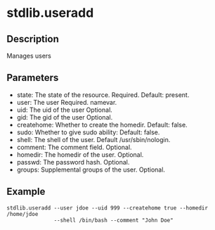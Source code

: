 # stdlib.useradd

## Description

Manages users

## Parameters

* state: The state of the resource. Required. Default: present.
* user: The user Required. namevar.
* uid: The uid of the user Optional.
* gid: The gid of the user Optional.
* createhome: Whether to create the homedir. Default: false.
* sudo: Whether to give sudo ability: Default: false.
* shell: The shell of the user. Default /usr/sbin/nologin.
* comment: The comment field. Optional.
* homedir: The homedir of the user. Optional.
* passwd: The password hash. Optional.
* groups: Supplemental groups of the user. Optional.

## Example

```shell
stdlib.useradd --user jdoe --uid 999 --createhome true --homedir /home/jdoe
               --shell /bin/bash --comment "John Doe"
```

